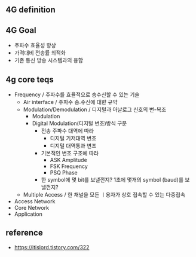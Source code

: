 ## 4G definition
## 4G Goal
- 주파수 효율성 향상
- 가격대비 전송률 최적화
- 기존 통신 방송 시스템과의 융합
## 4g core teqs
- Frequency / 주파수를 효율적으로 송수신할 수 있는 기술
  - Air interface / 주파수 송.수신에 대햔 규약
  - Modulation/Demodulation / 디지털과 아날로그 신호의 변-복조
    - Modulation 
    - Digital Modulation(디지털 변조)방식 구분
      - 전송 주파수 대역에 따라
        - 디지털 기저대역 변조
        - 디지털 대역통과 변조
      - 기본적인 변조 구조에 따라
        - ASK Amplitude
        - FSK Frequency
        - PSQ Phase
      - 한 symbol에 몇 bit를 보낼껀지? 1초에 몇개의 symbol (baud)를 보낼껀지?
  - Multiple Access / 한 채널을 모든 ㅣ용자가 상호 접속할 수 있는 다중접속
- Access Network
- Core Network
- Application

## reference
- https://itislord.tistory.com/322
